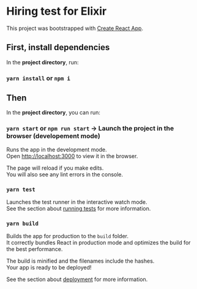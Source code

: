 # Hiring test for Elixir

This project was bootstrapped with [Create React App](https://github.com/facebook/create-react-app).

## First, install dependencies

In the **project directory**, run:
### `yarn install` or `npm i` 


## Then

In the **project directory**, you can run:

### `yarn start` or `npm run start` -> Launch the project in the browser (developement mode)

Runs the app in the development mode.\
Open [http://localhost:3000](http://localhost:3000) to view it in the browser.

The page will reload if you make edits.\
You will also see any lint errors in the console.

### `yarn test`

Launches the test runner in the interactive watch mode.\
See the section about [running tests](https://facebook.github.io/create-react-app/docs/running-tests) for more information.

### `yarn build`

Builds the app for production to the `build` folder.\
It correctly bundles React in production mode and optimizes the build for the best performance.

The build is minified and the filenames include the hashes.\
Your app is ready to be deployed!

See the section about [deployment](https://facebook.github.io/create-react-app/docs/deployment) for more information.
